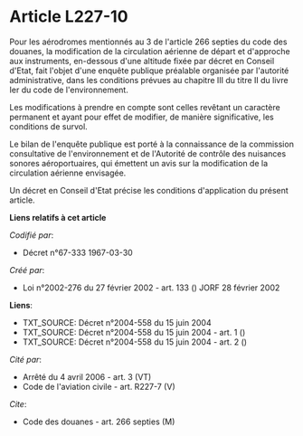 # Article L227-10

Pour les aérodromes mentionnés au 3 de l'article 266 septies du code des douanes, la modification de la circulation aérienne
de départ et d'approche aux instruments, en-dessous d'une altitude fixée par décret en Conseil d'Etat, fait l'objet d'une
enquête publique préalable organisée par l'autorité administrative, dans les conditions prévues au chapitre III du titre II
du livre Ier du code de l'environnement.

Les modifications à prendre en compte sont celles revêtant un caractère permanent et ayant pour effet de modifier, de manière
significative, les conditions de survol.

Le bilan de l'enquête publique est porté à la connaissance de la commission consultative de l'environnement et de l'Autorité
de contrôle des nuisances sonores aéroportuaires, qui émettent un avis sur la modification de la circulation aérienne
envisagée.

Un décret en Conseil d'Etat précise les conditions d'application du présent article.

**Liens relatifs à cet article**

_Codifié par_:

  - Décret n°67-333 1967-03-30

_Créé par_:

  - Loi n°2002-276 du 27 février 2002 - art. 133 () JORF 28 février 2002

**Liens**:

  - TXT_SOURCE: Décret n°2004-558 du 15 juin 2004
  - TXT_SOURCE: Décret n°2004-558 du 15 juin 2004 - art. 1 ()
  - TXT_SOURCE: Décret n°2004-558 du 15 juin 2004 - art. 2 ()

_Cité par_:

  - Arrêté du 4 avril 2006 - art. 3 (VT)
  - Code de l'aviation civile - art. R227-7 (V)

_Cite_:

  - Code des douanes - art. 266 septies (M)

